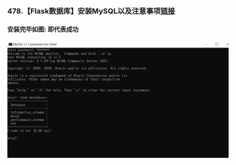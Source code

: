### 478.【Flask数据库】安装MySQL以及注意事项[链接](http://wangkaixiang.cn/python-flask/di-liu-zhang-ff1a-sqlalchemy-shu-ju-ku/di-yi-jie-ff1a-mysql-shu-ju-ku-de-an-zhuang.html)

#### 安装完毕如图: 即代表成功
![avatar](./assets/1.png)